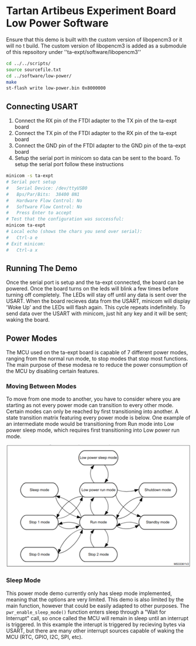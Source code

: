 # Tartan Artibeus Experiment Board Low Power Software

Ensure that this demo is built with the custom version of libopencm3 or it will no t build. The custom version of libopencm3 is added as a submodule of this repsoitory under ''ta-expt/software/libopencm3''

```bash
cd ../../scripts/
source sourcefile.txt
cd ../software/low-power/
make
st-flash write low-power.bin 0x8000000
```

## Connecting USART

1. Connect the RX pin of the FTDI adapter to the TX pin of the ta-expt board
2. Connect the TX pin of the FTDI adapter to the RX pin of the ta-expt board
3. Connect the GND pin of the FTDI adapter to the GND pin of the ta-expt board
4. Setup the serial port in minicom so data can be sent to the board. To setup the serial port follow these instructions

```bash
minicom -s ta-expt
# Serial port setup
#   Serial Device: /dev/ttyUSB0
#   Bps/Par/Bits:  38400 8N1
#   Hardware Flow Control: No
#   Software Flow Control: No
#   Press Enter to accept
# Test that the configuration was successful:
minicom ta-expt
# Local echo (shows the chars you send over serial):
#   Ctrl-a e
# Exit minicom:
#   Ctrl-a x
```

## Running The Demo

Once the serial port is setup and the ta-expt connected, the board can be powered. Once the board turns on the leds will blink a few times before turning off completely. The LEDs will stay off until any data is sent over the USART. When the board recieves data from the USART, minicom will display 'Woke Up' and the LEDs will flash again. This cycle repeats indefinitely. To send data over the USART with minicom, just hit any key and it will be sent; waking the board.

## Power Modes

The MCU used on the ta-expt board is capable of 7 different power modes, ranging from the normal run mode, to stop modes that stop most functions. The main purpose of these modesa re to reduce the power consumption of the MCU by disabling certain features.

### Moving Between Modes

To move from one mode to another, you have to consider where you are starting as not every power mode can transition to every other mode. Certain modes can only be reached by first transitioning into another. A state transition matrix featuring every power mode is below. One example of an intermediate mode would be transitioning from Run mode into Low power sleep mode, which requires first transitioning into Low power run mode.

![state transition diagram!](./state_transition_diagram.png)

### Sleep Mode

This power mode demo currently only has sleep mode implemented, meaning that the options are very limited. This demo is also limited by the main function, however that could be easily adapted to other purposes. The ``pwr_enable_sleep_mode()`` function enters sleep through a "Wait for Interrupt" call, so once called the MCU will remain in sleep until an interrupt is triggered. In this example the interupt is triggered by recieving bytes via USART, but there are many other interrupt sources capable of waking the MCU (RTC, GPIO, I2C, SPI, etc).
